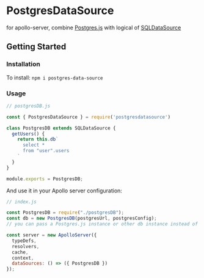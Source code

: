 # PostgresDataSource

for apollo-server, combine [Postgres.js](https://github.com/porsager/postgres) with logical of [SQLDataSource](https://github.com/cvburgess/SQLDataSource)


## Getting Started

### Installation

To install: `npm i postgres-data-source`

### Usage

```js
// postgresDB.js

const { PostgresDataSource } = require('postgresdatasource')

class PostgresDB extends SQLDataSource {
  getUsers() {
    return this.db`
      select *
      from "user".users
    `
  }
}

module.exports = PostgresDB;
```

And use it in your Apollo server configuration:

```js
// index.js

const PostgresDB = require("./postgresDB");
const db = new PostgresDB(postgresUrl, postgresConfig);
// you can pass a Postgres.js instance or other db instance instead of a configuration object

const server = new ApolloServer({
  typeDefs,
  resolvers,
  cache,
  context,
  dataSources: () => ({ PostgresDB })
});
```
